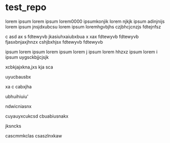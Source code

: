 # test_repo
lorem 
ipsum
lorem 
ipsum
lorem0000
ipsumkonjik
lorem njkjk
ipsum
adinjnijs
lorem 
ipsum
jnsjdxubcsu
lorem 
ipsum
loremhgvbjhs
czjbhcjcnzjs
fdtejnfsz

c
asd
ax
s
fdtewyvb
jkasiuhxaiubxbua
x
xax
fdtewyvb
fdtewyvb
fjasxbnjaxjhnzx
cshjbxhjsx
fdtewyvb
fdtewyvb

ipsum
lorem 
ipsum
lorem 
ipsum
lorem j
ipsum
lorem 
hhzxz
ipsum
lorem 
i
ipsum
uygsckbjjcjsjk


xcbkjajxkna,jxs
 kja sca


 uyucbausbx

 xa
 c
 cabxjha


 ubhuihiuiu'


 ndwicniasnx

 cuyauyxcukcsd
 cbuabiusnakx



 jksncks

 cascmmkclas
 csaszlnxkaw